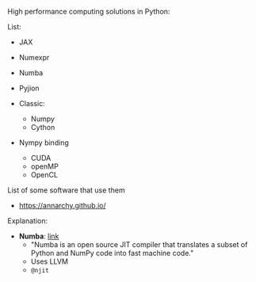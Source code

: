 High performance computing solutions in Python:


List:
* JAX
* Numexpr
* Numba
* Pyjion
* Classic:
   * Numpy
   * Cython

* Nympy binding
   * CUDA
   * openMP
   * OpenCL

List of some software that use them
* https://annarchy.github.io/

Explanation:
* **Numba**:  [link](https://numba.pydata.org/)
   * "Numba is an open source JIT compiler that translates a subset of Python and NumPy code into fast machine code."
   *  Uses LLVM
   *  `@njit`

